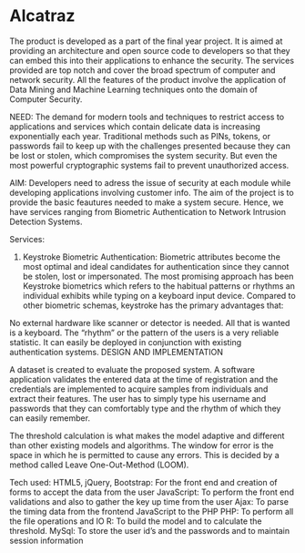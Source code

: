 # Alcatraz
The product is developed as a part of the final year project. It is aimed at providing an architecture and open source code to developers so that they can embed this into their applications to enhance the security. The services provided are top notch and cover the broad spectrum of computer and network security. All the features of the product involve the application of Data Mining and Machine Learning techniques onto the domain of Computer Security.


NEED: The demand for modern tools and techniques to restrict access to applications and services which contain delicate data is increasing exponentially each year. Traditional methods such as PINs, tokens, or passwords fail to keep up with the challenges presented because they can be lost or stolen, which compromises the system security. But even the most powerful cryptographic systems fail to prevent unauthorized access.

AIM: Developers need to adress the issue of security at each module while developing applications involving customer info. The aim of the project is to provide the basic feautures needed to make a system secure. Hence, we have services ranging from Biometric Authentication to Network Intrusion Detection Systems.

Services:
1. Keystroke Biometric Authentication:
Biometric attributes become the most optimal and ideal candidates for authentication since they cannot be stolen, lost or impersonated. 
The most promising approach has been Keystroke biometrics which refers to the habitual patterns or rhythms an individual exhibits while typing on a keyboard input device. Compared to other biometric schemas, keystroke has the primary advantages that: 

No external hardware like scanner or detector is needed. All that is wanted is a keyboard.
The “rhythm” or the pattern of the users is a very reliable statistic.
It can easily be deployed in conjunction with existing authentication systems.
DESIGN AND IMPLEMENTATION


A dataset is created to evaluate the proposed system. A software application validates the entered data at the time of registration and the credentials are implemented to acquire samples from individuals and extract their features. The user has to simply type his username and passwords that they can comfortably type and the rhythm of which they can easily remember. 

The threshold calculation is what makes the model adaptive and different than other existing models and algorithms. The window for error is the space in which he is permitted to cause any errors. This is decided by a method called Leave One-Out-Method (LOOM).



Tech used:
HTML5, jQuery, Bootstrap: For the front end and creation of forms to accept the data from the user
JavaScript: To perform the front end validations and also to gather the key up time from the user
Ajax: To parse the timing data from the frontend JavaScript to the PHP
PHP: To perform all the file operations and IO
R: To build the model and to calculate the threshold.
MySql: To store the user id’s and the passwords and to maintain session information
